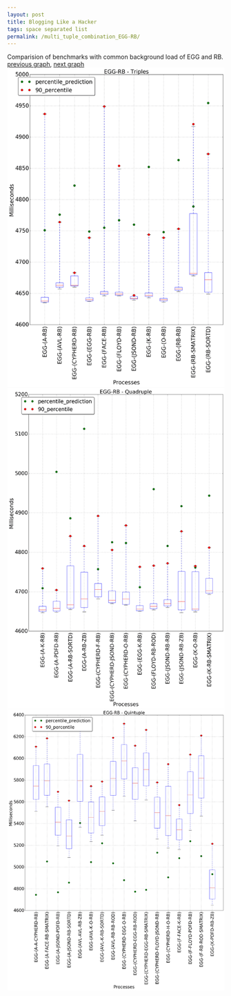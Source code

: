 ```yaml
---
layout: post
title: Blogging Like a Hacker
tags: space separated list
permalink: /multi_tuple_combination_EGG-RB/
---
```


Comparision of benchmarks with common background load of EGG and RB.
[previous graph](./multi_tuple_combination_EGG-PDFD/), [next graph](./multi_tuple_combination_EGG-ROD/)
<img src="./images/triple/EGG/EGG-RB_box.png" alt="graph figure"><img src="./images/quadruple/EGG/EGG-RB_box.png" alt="graph figure"><img src="./images/quintuple/EGG/EGG-RB_box.png" alt="graph figure">